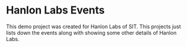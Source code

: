 # Hanlon Labs Events

This demo project was created for Hanlon Labs of SIT. This projects just lists down the events along with showing some other details of Hanlon Labs.

